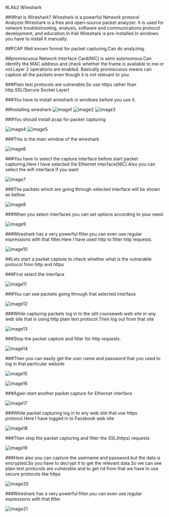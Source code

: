 #LAb2 Wireshark

##What is Wireshark?
Wireshark is a powerful Network protocol Analyzer.Wireshark is a free and open-source packet analyzer. It is used for network troubleshooting, analysis, software and communications protocol development, and education.In Kali Wireshark is pre-installed.In windows you have to install it manually.
 
##PCAP
Well known format for packet capturing.Can do analyzing.

##promiscuous
Network Interface Card(NIC) is semi autonomous.Can identify the MAC address and check whether the frame is available to me or not.Layer 2 operations are enabled.
Basically promiscuous means can capture all the packets even though it is not relevant to you.

###Plain text protocols are vulnerable.So use https rather than http.SSL(Secure Socket Layer)

###You have to install wireshark in windows before you use it.   
 
##Installing wireshark
![image1](https://fbcdn-sphotos-e-a.akamaihd.net/hphotos-ak-xta1/v/t1.0-9/11800084_756178617841865_5305243461101158545_n.jpg?oh=2b359763e6349653b7443e5303733b3b&oe=5648A7A9&__gda__=1446633504_bf3cf7d896b46cd59184ed99dc7510f1)
![image2](https://scontent-sin1-1.xx.fbcdn.net/hphotos-xpf1/v/l/t1.0-9/11811551_756178684508525_6584857753853684637_n.jpg?oh=239bda1109402015fb705944bec30108&oe=560F0B50)
![image3](https://scontent-sin1-1.xx.fbcdn.net/hphotos-xtp1/v/t1.0-9/11800518_756178691175191_9067173891849070257_n.jpg?oh=7c6c8a5d82a372ce30a37f24bea957d8&oe=564A00C8)

###You should install pcap for packet capturing

![image4](https://scontent-sin1-1.xx.fbcdn.net/hphotos-xfp1/v/t1.0-9/10982092_756178701175190_265186112482920607_n.jpg?oh=58832d838e6ace54dfa90716584965ba&oe=5653880C)
![image5](https://scontent-sin1-1.xx.fbcdn.net/hphotos-xta1/v/t1.0-9/11800175_756178831175177_3439050850833293175_n.jpg?oh=d6c590f7b3a7a8f495fbaa1ae7d10363&oe=56553D54)

###This is the main window of the wireshark

![image6](https://fbcdn-sphotos-b-a.akamaihd.net/hphotos-ak-xtp1/t31.0-8/11823057_756178894508504_6895207249417701831_o.jpg)

###You have to select the capture interface before start packet capturing.Here I have selected the Ethernet interface(NIC).Also you can select the wifi interface if you want 

![image7](https://fbcdn-sphotos-h-a.akamaihd.net/hphotos-ak-xpf1/v/t1.0-9/11836697_756178851175175_5735854279216209130_n.jpg?oh=11bd58246eb265183b24ae6652fb4b1d&oe=565CA25E&__gda__=1446519604_7f874de4f8855e3492fea7756ba46333)

###The packets which are going through selected interface will be shown as bellow
  
![image8](https://scontent-sin1-1.xx.fbcdn.net/hphotos-xtp1/t31.0-8/11699023_756179051175155_983698609484416649_o.jpg)

###When you select interfaces you can set options according to your need.

![image9](https://fbcdn-sphotos-d-a.akamaihd.net/hphotos-ak-xtp1/t31.0-8/11705827_756178924508501_233349408826922446_o.jpg)

###Wireshark has a very powerful filter.you can even use regular expressions with that filter.Here I have used http to filter http requests.

![image10](https://scontent-sin1-1.xx.fbcdn.net/hphotos-xaf1/t31.0-8/11807272_756179301175130_442755814482860839_o.jpg)

##Lets start a packet capture to check whether what is the vulnerable protocol from http and https

###First select the interface
 
![image11](https://scontent-sin1-1.xx.fbcdn.net/hphotos-xtf1/v/t1.0-9/11796269_756178971175163_7024703084877762432_n.jpg?oh=ea0cd3513edd9ff5c68f0a552bf746e4&oe=56456995)

###You can see packets going through that selected interface

![image12](https://scontent-sin1-1.xx.fbcdn.net/hphotos-xtf1/t31.0-8/11779845_756179287841798_2602405744684208851_o.jpg)

###While capturing packets log in to the sliit courseweb web site or any web site that is using http plain text protocol.Then log out from that site

![image13](https://scontent-sin1-1.xx.fbcdn.net/hphotos-xpf1/l/t31.0-8/11791993_756179264508467_3342696809634305012_o.jpg)

###Stop the packet capture and filter for http requests.

![image14](https://scontent-sin1-1.xx.fbcdn.net/hphotos-xpt1/t31.0-8/11262319_756179731175087_8158088162718628333_o.jpg)

###Then you can easily get the user name and password that you used to log in that particular website 

![image15](https://fbcdn-sphotos-b-a.akamaihd.net/hphotos-ak-xtp1/t31.0-8/11707908_756179551175105_255863069559015297_o.jpg)

![image16](https://scontent-sin1-1.xx.fbcdn.net/hphotos-xft1/t31.0-8/11782481_756179637841763_5757814367067312824_o.jpg)

###Again start another packet capture for Ethernet interface

![image17](https://scontent-sin1-1.xx.fbcdn.net/hphotos-xpf1/v/t1.0-9/11822435_756179611175099_7726902206819555783_n.jpg?oh=eb895356a46ba8540511c19ff9086a5e&oe=563B66F1)

###While packet capturing log in to any web site that use https protocol.Here I have logged in to Facebook web site

![image18](https://scontent-sin1-1.xx.fbcdn.net/hphotos-xft1/t31.0-8/11167655_756179854508408_1749536694129761069_o.jpg)

###Then stop the packet capturing and filter the SSL(https) requests

![image19](https://fbcdn-sphotos-f-a.akamaihd.net/hphotos-ak-xfp1/t31.0-8/11816115_756180117841715_766286084272743566_o.jpg)

###Here also you can capture the username and password.but the data is encrypted.So you have to decrypt it to get the relevant data.So we can see plain text protocols are vulnerable and to get rid from that we have to use secure protocols like https
 
![image20](https://fbcdn-sphotos-g-a.akamaihd.net/hphotos-ak-xaf1/t31.0-8/11794108_756180121175048_7065888195649549131_o.jpg)

###Wireshark has a very powerful filter.you can even use regular expressions with that filter

![image21](https://scontent-sin1-1.xx.fbcdn.net/hphotos-xta1/v/t1.0-9/11800083_756180001175060_6561142225490101531_n.jpg?oh=429282971d2b267af58f4b8bb2c43969&oe=563DF421)
